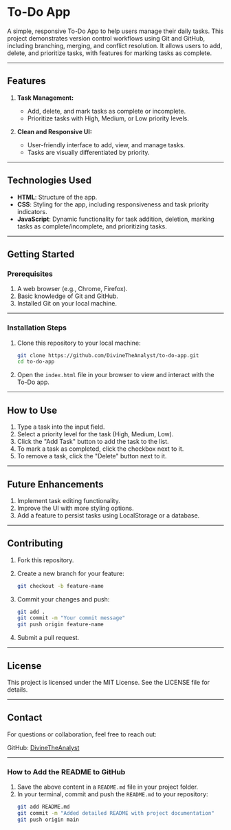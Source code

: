 # To-Do App

A simple, responsive To-Do App to help users manage their daily tasks. This project demonstrates version control workflows using Git and GitHub, including branching, merging, and conflict resolution. It allows users to add, delete, and prioritize tasks, with features for marking tasks as complete.

---

## Features

1. **Task Management:**
   - Add, delete, and mark tasks as complete or incomplete.
   - Prioritize tasks with High, Medium, or Low priority levels.
   
2. **Clean and Responsive UI:**
   - User-friendly interface to add, view, and manage tasks.
   - Tasks are visually differentiated by priority.

---

## Technologies Used

- **HTML**: Structure of the app.
- **CSS**: Styling for the app, including responsiveness and task priority indicators.
- **JavaScript**: Dynamic functionality for task addition, deletion, marking tasks as complete/incomplete, and prioritizing tasks.

---

## Getting Started

### Prerequisites

1. A web browser (e.g., Chrome, Firefox).
2. Basic knowledge of Git and GitHub.
3. Installed Git on your local machine.

---

### Installation Steps

1. Clone this repository to your local machine:
   ```bash
   git clone https://github.com/DivineTheAnalyst/to-do-app.git
   cd to-do-app
   ```

2. Open the `index.html` file in your browser to view and interact with the To-Do app.

---

## How to Use

1. Type a task into the input field.
2. Select a priority level for the task (High, Medium, Low).
3. Click the "Add Task" button to add the task to the list.
4. To mark a task as completed, click the checkbox next to it.
5. To remove a task, click the "Delete" button next to it.

---

## Future Enhancements

1. Implement task editing functionality.
2. Improve the UI with more styling options.
3. Add a feature to persist tasks using LocalStorage or a database.

---

## Contributing

1. Fork this repository.
2. Create a new branch for your feature:
   ```bash
   git checkout -b feature-name
   ```

3. Commit your changes and push:
   ```bash
   git add .
   git commit -m "Your commit message"
   git push origin feature-name
   ```

4. Submit a pull request.

---

## License

This project is licensed under the MIT License. See the LICENSE file for details.

---

## Contact

For questions or collaboration, feel free to reach out:

GitHub: [DivineTheAnalyst](https://github.com/DivineTheAnalyst)

---

### **How to Add the README to GitHub**

1. Save the above content in a `README.md` file in your project folder.
2. In your terminal, commit and push the `README.md` to your repository:
   ```bash
   git add README.md
   git commit -m "Added detailed README with project documentation"
   git push origin main
   ```


